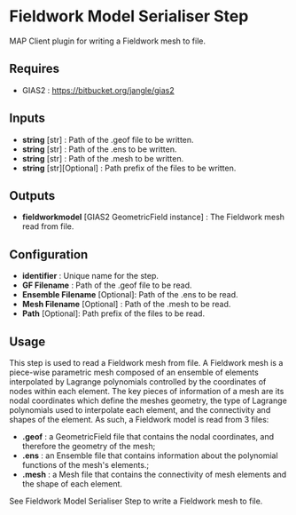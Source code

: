 Fieldwork Model Serialiser Step
===============================

MAP Client plugin for writing a Fieldwork mesh to file.

Requires
--------
- GIAS2 : https://bitbucket.org/jangle/gias2

Inputs
------
- **string** [str] : Path of the .geof file to be written.
- **string** [str] : Path of the .ens to be written.
- **string** [str] : Path of the .mesh to be written.
- **string** [str][Optional] : Path prefix of the files to be written.

Outputs
-------
- **fieldworkmodel** [GIAS2 GeometricField instance] : The Fieldwork mesh read from file.

Configuration
-------------
- **identifier** : Unique name for the step.
- **GF Filename** : Path of the .geof file to be read.
- **Ensemble Filename** [Optional]: Path of the .ens to be read.
- **Mesh Filename** [Optional] : Path of the .mesh to be read.
- **Path** [Optional]: Path prefix of the files to be read.

Usage
-----
This step is used to read a Fieldwork mesh from file. A Fieldwork mesh is a piece-wise parametric mesh composed of an ensemble of elements interpolated by Lagrange polynomials controlled by the coordinates of nodes within each element. The key pieces of information of a mesh are its nodal coordinates which define the meshes geometry, the type of Lagrange polynomials used to interpolate each element, and the connectivity and shapes of the element. As such, a Fieldwork model is read from 3 files:

- **.geof** : a GeometricField file that contains the nodal coordinates, and therefore the geometry of the mesh;
- **.ens** : an Ensemble file that contains information about the polynomial functions of the mesh's elements.;
- **.mesh** : a Mesh file that contains the connectivity of mesh elements and the shape of each element.

See Fieldwork Model Serialiser Step to write a Fieldwork mesh to file.

